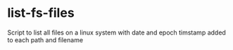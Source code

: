 # list-fs-files
Script to list all files on a linux system with date and epoch timstamp added to each path and filename 

